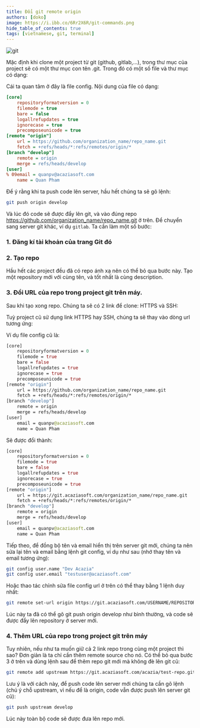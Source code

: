 ```yaml
---
title: Đổi git remote origin
authors: [doko]
image: https://i.ibb.co/6Rr2X6R/git-commands.png
hide_table_of_contents: true
tags: [vietnamese, git, terminal]
---
```


![git](https://i.ibb.co/6Rr2X6R/git-commands.png)

Mặc định khi clone một project từ git (github, gitlab,…), trong thư mục của project sẽ có một thư mục con tên .git. Trong đó có một số file và thư mục có dạng:

<!--truncate-->

Cái ta quan tâm ở đây là file config. Nội dung của file có dạng:

```ini
[core]
	repositoryformatversion = 0
	filemode = true
	bare = false
	logallrefupdates = true
	ignorecase = true
	precomposeunicode = true
[remote "origin"]
	url = https://github.com/organization_name/repo_name.git
	fetch = +refs/heads/*:refs/remotes/origin/*
[branch "develop"]
	remote = origin
	merge = refs/heads/develop
[user]
% 09email = quanpv@acaziasoft.com
	name = Quan Pham
```

Để ý rằng khi ta push code lên server, hầu hết chúng ta sẽ gõ lệnh:

```bash
git push origin develop
```

Và lúc đó code sẽ được đẩy lên git, và vào đúng repo https://github.com/organization_name/repo_name.git ở trên. Để chuyển sang server git khác, ví dụ `gitlab`. Ta cần làm một số bước:

### 1. Đăng kí tài khoản của trang Git đó

### 2. Tạo repo

Hầu hết các project đều đã có repo ánh xạ nên có thể bỏ qua bước này. Tạo một repository mới với cùng tên, và tốt nhất là cùng description.

### 3. Đổi URL của repo trong project git trên máy.

Sau khi tạo xong repo. Chúng ta sẽ có 2 link để clone: HTTPS và SSH:

Tuỳ project cũ sử dụng link HTTPS hay SSH, chúng ta sẽ thay vào dòng url tương ứng:

Ví dụ file config cũ là:

```graphql
[core]
	repositoryformatversion = 0
	filemode = true
	bare = false
	logallrefupdates = true
	ignorecase = true
	precomposeunicode = true
[remote "origin"]
	url = https://github.com/organization_name/repo_name.git
	fetch = +refs/heads/*:refs/remotes/origin/*
[branch "develop"]
	remote = origin
	merge = refs/heads/develop
[user]
	email = quanpv@acaziasoft.com
	name = Quan Pham
```

Sẽ được đổi thành:

```graphql {9}
[core]
	repositoryformatversion = 0
	filemode = true
	bare = false
	logallrefupdates = true
	ignorecase = true
	precomposeunicode = true
[remote "origin"]
	url = https://git.acaziasoft.com/organization_name/repo_name.git
	fetch = +refs/heads/*:refs/remotes/origin/*
[branch "develop"]
	remote = origin
	merge = refs/heads/develop
[user]
	email = quanpv@acaziasoft.com
	name = Quan Pham
```

Tiếp theo, để đồng bộ tên và email hiển thị trên server git mới, chúng ta nên sửa lại tên và email bằng lệnh git config, ví dụ như sau (nhớ thay tên và email tương ứng):

```bash
git config user.name "Dev Acazia"
git config user.email "testuser@acaziasoft.com"
```

Hoặc thao tác chỉnh sửa file config url ở trên có thể thay bằng 1 lệnh duy nhất:

```bash
git remote set-url origin https://git.acaziasoft.com/USERNAME/REPOSITORY.git
```

Lúc này ta đã có thể gõ git push origin develop như bình thường, và code sẽ được đẩy lên repository ở server mới.

### 4. Thêm URL của repo trong project git trên máy

Tuy nhiên, nếu như ta muốn giữ cả 2 link repo trong cùng một project thì sao? Đơn giản là ta chỉ cần thêm remote source cho nó. Có thể bỏ qua bước 3 ở trên và dùng lệnh sau để thêm repo git mới mà không đè lên git cũ:

```bash
git remote add upstream https://git.acaziasoft.com/acazia/test-repo.git
```

Lưu ý là với cách này, để push code lên server mới chúng ta cần gõ lệnh (chú ý chỗ upstream, vì nếu để là origin, code vẫn được push lên server git cũ):

```bash
git push upstream develop
```

Lúc này toàn bộ code sẽ được đưa lên repo mới.
